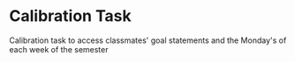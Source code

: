 # Calibration Task
 Calibration task to access classmates' goal statements and the Monday's of each week of the semester
